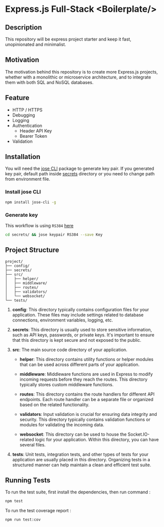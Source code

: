 # Express.js Full-Stack <Boilerplate/\>

## Description

This repository will be express project starter and keep it fast, unopinionated and minimalist.

## Motivation

The motivation behind this repository is to create more Express.js projects, whether with a monolithic or microservice architecture, and to integrate them with both SQL and NoSQL databases.

## Feature

- HTTP / HTTPS
- Debugging
- Logging
- Authentication
  - Header API Key
  - Bearer Token
- Validation

## Installation

You will need the [jose CLI](https://www.npmjs.com/package/jose-cli) package to generate key pair. If you generated key pair, default path inside [secrets](./secrets/) directory or you need to change path from environment file.

### Install jose CLI

```bash
npm install jose-cli -g
```

### Generate key

This workflow is using `RS384` [here](https://github.com/Azly-Projects/Express.js-Full-Stack/blob/master/.github/workflows/master-branch.yml#L40)

```bash
cd secrets/ && jose keypair RS384 --save Key
```

## Project Structure

```text
project/
├── config/
├── secrets/
├── src/
│   ├── helper/
│   ├── middleware/
│   ├── routes/
│   ├── validators/
│   └── websocket/
└── tests/
```

1. **config**: This directory typically contains configuration files for your application. These files may include settings related to database connections, environment variables, logging, etc.

2. **secrets**: This directory is usually used to store sensitive information, such as API keys, passwords, or private keys. It's important to ensure that this directory is kept secure and not exposed to the public.

3. **src**: The main source code directory of your application.

   - **helper**: This directory contains utility functions or helper modules that can be used across different parts of your application.

   - **middleware**: Middleware functions are used in Express to modify incoming requests before they reach the routes. This directory typically stores custom middleware functions.

   - **routes**: This directory contains the route handlers for different API endpoints. Each route handler can be a separate file or organized based on the related functionality.

   - **validators**: Input validation is crucial for ensuring data integrity and security. This directory typically contains validation functions or modules for validating the incoming data.

   - **websocket**: This directory can be used to house the Socket.IO-related logic for your application. Within this directory, you can have several files.

4. **tests**: Unit tests, integration tests, and other types of tests for your application are usually placed in this directory. Organizing tests in a structured manner can help maintain a clean and efficient test suite.

## Running Tests

To run the test suite, first install the dependencies, then run command :

```bash
npm test
```

To run the test coverage report :

```bash
npm run test:cov
```
